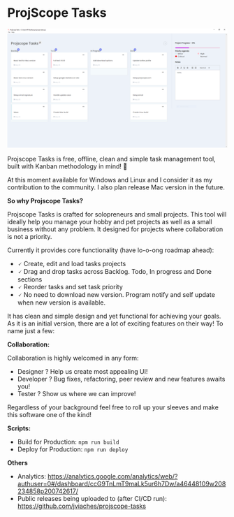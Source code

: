 # ProjScope Tasks 

![Dashboard](https://github.com/jviaches/projscope-tasks-source/blob/main/images/dashboard.PNG) 

Projscope Tasks is free, offline, clean and simple task management tool, built with Kanban methodology in mind! 🚀

At this moment available for Windows and Linux and I consider it as my contribution to the community. I also plan release Mac version in the future.

**So why Projscope Tasks?**

Projscope Tasks is crafted for solopreneurs and small projects. This tool will ideally help you manage your hobby and pet projects as well as a small business without any problem. It designed for projects where collaboration is not a priority.

Currently it provides core functionality (have lo-o-ong roadmap ahead):
- 🗸 Create, edit and load tasks projects
- 🗸 Drag and drop tasks across Backlog. Todo, In progress and Done sections
- 🗸 Reorder tasks and set task priority
- 🗸 No need to download new version. Program notify and self update when new version is available.

It has clean and simple design and yet functional for achieving your goals. As it is an initial version, there are a lot of exciting features on their way! To name just a few:

**Collaboration:**

Collaboration is highly welcomed in any form:
- Designer ? Help us create most appealing UI!
- Developer ? Bug fixes, refactoring, peer review and new features awaits you!
- Tester ? Show us where we can improve!

Regardless of your background feel free to roll up your sleeves and make this software one of the kind!

**Scripts:**
- Build for Production: `npm run build`
- Deploy for Production: `npm run deploy`

**Others**

- Analytics: https://analytics.google.com/analytics/web/?authuser=0#/dashboard/ccG9TnLmT9maLk5ur6h7Dw/a46448109w208234858p200742617/
- Public releases being uploaded to (after CI/CD run): https://github.com/jviaches/projscope-tasks

